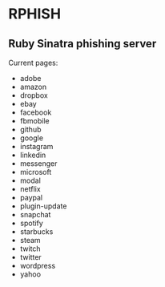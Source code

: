 RPHISH
====

## Ruby Sinatra phishing server

Current pages:
- adobe
- amazon
- dropbox
- ebay
- facebook
- fbmobile
- github
- google
- instagram
- linkedin
- messenger
- microsoft
- modal
- netflix
- paypal    
- plugin-update
- snapchat
- spotify
- starbucks
- steam
- twitch
- twitter
- wordpress    
- yahoo